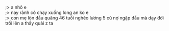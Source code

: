 ;> a nhô e<br>
;> nay rảnh có chạy xuống long an ko e<br>
;> con mẹ lòn đầu quăng 46 tuổi nghèo lương 5 củ nợ ngập đầu mà dạy đời trồi lên a thấy quài z ta
